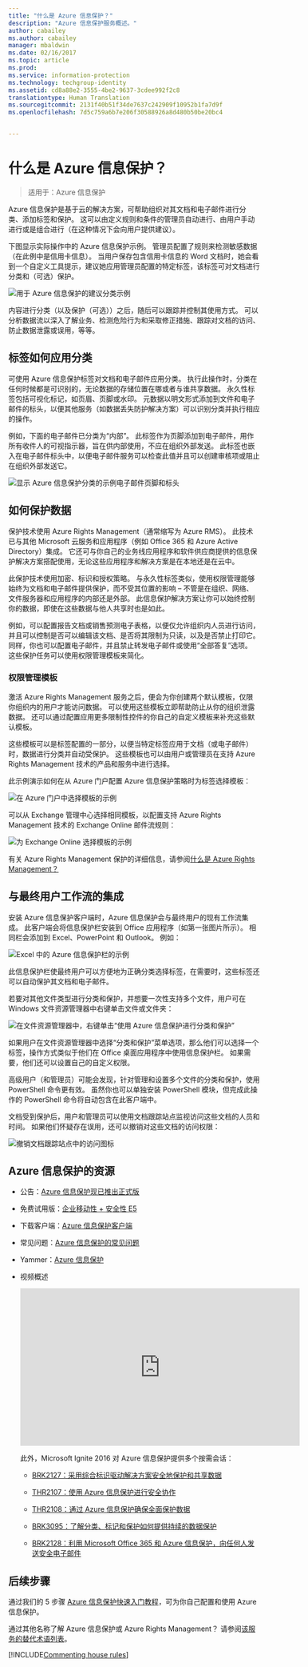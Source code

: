 ```yaml
---
title: "什么是 Azure 信息保护？"
description: "Azure 信息保护服务概述。"
author: cabailey
ms.author: cabailey
manager: mbaldwin
ms.date: 02/16/2017
ms.topic: article
ms.prod: 
ms.service: information-protection
ms.technology: techgroup-identity
ms.assetid: cd8a88e2-3555-4be2-9637-3cdee992f2c8
translationtype: Human Translation
ms.sourcegitcommit: 2131f40b51f34de7637c242909f10952b1fa7d9f
ms.openlocfilehash: 7d5c759a6b7e206f30588926a8d480b50be20bc4


---
```


# <a name="what-is-azure-information-protection"></a>什么是 Azure 信息保护？

>适用于：Azure 信息保护

Azure 信息保护是基于云的解决方案，可帮助组织对其文档和电子邮件进行分类、添加标签和保护。 这可以由定义规则和条件的管理员自动进行、由用户手动进行或是组合进行（在这种情况下会向用户提供建议）。 

下图显示实际操作中的 Azure 信息保护示例。 管理员配置了规则来检测敏感数据（在此例中是信用卡信息）。 当用户保存包含信用卡信息的 Word 文档时，她会看到一个自定义工具提示，建议她应用管理员配置的特定标签，该标签可对文档进行分类和（可选）保护。 

![用于 Azure 信息保护的建议分类示例](../media/info-protect-recommend-callouts.png)

内容进行分类（以及保护（可选））之后，随后可以跟踪并控制其使用方式。 可以分析数据流以深入了解业务、检测危险行为和采取修正措施、跟踪对文档的访问、防止数据泄露或误用，等等。

## <a name="how-labels-apply-classification"></a>标签如何应用分类

可使用 Azure 信息保护标签对文档和电子邮件应用分类。 执行此操作时，分类在任何时候都是可识别的，无论数据的存储位置在哪或者与谁共享数据。 永久性标签包括可视化标记，如页眉、页脚或水印。 元数据以明文形式添加到文件和电子邮件的标头，以便其他服务（如数据丢失防护解决方案）可以识别分类并执行相应的操作。 

例如，下面的电子邮件已分类为“内部”。 此标签作为页脚添加到电子邮件，用作所有收件人的可视指示器，旨在供内部使用，不应在组织外部发送。 此标签也嵌入在电子邮件标头中，以便电子邮件服务可以检查此值并且可以创建审核项或阻止在组织外部发送它。

![显示 Azure 信息保护分类的示例电子邮件页脚和标头](../media/example-email-footer-header.png)


## <a name="how-data-is-protected"></a>如何保护数据

保护技术使用 Azure Rights Management（通常缩写为 Azure RMS）。 此技术已与其他 Microsoft 云服务和应用程序（例如 Office 365 和 Azure Active Directory）集成。 它还可与你自己的业务线应用程序和软件供应商提供的信息保护解决方案搭配使用，无论这些应用程序和解决方案是在本地还是在云中。

此保护技术使用加密、标识和授权策略。 与永久性标签类似，使用权限管理能够始终为文档和电子邮件提供保护，而不受其位置的影响 – 不管是在组织、网络、文件服务器和应用程序的内部还是外部。 此信息保护解决方案让你可以始终控制你的数据，即使在这些数据与他人共享时也是如此。

例如，可以配置报告文档或销售预测电子表格，以便仅允许组织内人员进行访问，并且可以控制是否可以编辑该文档、是否将其限制为只读，以及是否禁止打印它。 同样，你也可以配置电子邮件，并且禁止转发电子邮件或使用“全部答复”选项。 这些保护任务可以使用权限管理模板来简化。

### <a name="rights-management-templates"></a>权限管理模板

激活 Azure Rights Management 服务之后，便会为你创建两个默认模板，仅限你组织内的用户才能访问数据。 可以使用这些模板立即帮助防止从你的组织泄露数据。 还可以通过配置应用更多限制性控件的你自己的自定义模板来补充这些默认模板。

这些模板可以是标签配置的一部分，以便当特定标签应用于文档（或电子邮件）时，数据进行分类并自动受保护。 这些模板也可以由用户或管理员在支持 Azure Rights Management 技术的产品和服务中进行选择。

此示例演示如何在从 Azure 门户配置 Azure 信息保护策略时为标签选择模板：

![在 Azure 门户中选择模板的示例](../media/info-protect-template-callout.png)

可以从 Exchange 管理中心选择相同模板，以配置支持 Azure Rights Management 技术的 Exchange Online 邮件流规则：

![为 Exchange Online 选择模板的示例](../media/templates-exchangeonline-callouts.png)

有关 Azure Rights Management 保护的详细信息，请参阅[什么是 Azure Rights Management？](what-is-azure-rms.md)

## <a name="integration-with-end-user-workflows"></a>与最终用户工作流的集成

安装 Azure 信息保护客户端时，Azure 信息保护会与最终用户的现有工作流集成。 此客户端会将信息保护栏安装到 Office 应用程序（如第一张图片所示）。 相同栏会添加到 Excel、PowerPoint 和 Outlook。 例如：

![Excel 中的 Azure 信息保护栏的示例](../media/excel2016-infoprotect-bar.png)

此信息保护栏使最终用户可以方便地为正确分类选择标签，在需要时，这些标签还可以自动保护其文档和电子邮件。

若要对其他文件类型进行分类和保护，并想要一次性支持多个文件，用户可在 Windows 文件资源管理器中右键单击文件或文件夹：

![在文件资源管理器中，右键单击“使用 Azure 信息保护进行分类和保护”](../media/right-click-classify-protect-folder.png)

如果用户在文件资源管理器中选择“分类和保护”菜单选项，那么他们可以选择一个标签，操作方式类似于他们在 Office 桌面应用程序中使用信息保护栏。 如果需要，他们还可以设置自己的自定义权限。

高级用户（和管理员）可能会发现，针对管理和设置多个文件的分类和保护，使用 PowerShell 命令更有效。 虽然你也可以单独安装 PowerShell 模块，但完成此操作的 PowerShell 命令将自动包含在此客户端中。

文档受到保护后，用户和管理员可以使用文档跟踪站点监视访问这些文档的人员和时间。 如果他们怀疑存在误用，还可以撤销对这些文档的访问权限：

![撤销文档跟踪站点中的访问图标](../media/tracking-site-revoke-access-icon.png)


## <a name="resources-for-azure-information-protection"></a>Azure 信息保护的资源

- 公告：[Azure 信息保护现已推出正式版](https://blogs.technet.microsoft.com/enterprisemobility/2016/10/04/azure-information-protection-is-now-generally-available/)

- 免费试用版：[企业移动性 + 安全性 E5](https://portal.office.com/Signup/Signup.aspx?OfferId=87dd2714-d452-48a0-a809-d2f58c4f68b7)

- 下载客户端：[Azure 信息保护客户端](https://www.microsoft.com/en-us/download/details.aspx?id=53018)

- 常见问题：[Azure 信息保护的常见问题](../get-started/faqs.md)

- Yammer：[Azure 信息保护](https://www.yammer.com/askipteam/#/threads/inGroup?type=in_group&feedId=8652489&view=all)

- 视频概述

    <iframe width="560" height="315" src="https://www.youtube.com/embed/N9Ip0m6d3G0" frameborder="0" allowfullscreen></iframe>

    此外，Microsoft Ignite 2016 对 Azure 信息保护提供多个按需会话：

    - [BRK2127：采用综合标识驱动解决方案安全地保护和共享数据](https://myignite.microsoft.com/videos?q=BRK2127)
    
    - [THR2107：使用 Azure 信息保护进行安全协作](https://myignite.microsoft.com/videos?q=THR2107)
    
    - [THR2108：通过 Azure 信息保护确保全面保护数据](https://myignite.microsoft.com/videos?q=THR2108)
    
    - [BRK3095：了解分类、标记和保护如何提供持续的数据保护](https://myignite.microsoft.com/videos?q=BRK3095)
    
    - [BRK2128：利用 Microsoft Office 365 和 Azure 信息保护，向任何人发送安全电子邮件](https://myignite.microsoft.com/videos?q=BRK2128)


## <a name="next-steps"></a>后续步骤

通过我们的 5 步骤 [Azure 信息保护快速入门教程](../get-started/infoprotect-quick-start-tutorial.md)，可为你自己配置和使用 Azure 信息保护。

通过其他名称了解 Azure 信息保护或 Azure Rights Management？ 请参阅[该服务的替代术语列表](azure-rms-aka.md)。

[!INCLUDE[Commenting house rules](../includes/houserules.md)]


<!--HONumber=Feb17_HO4-->


